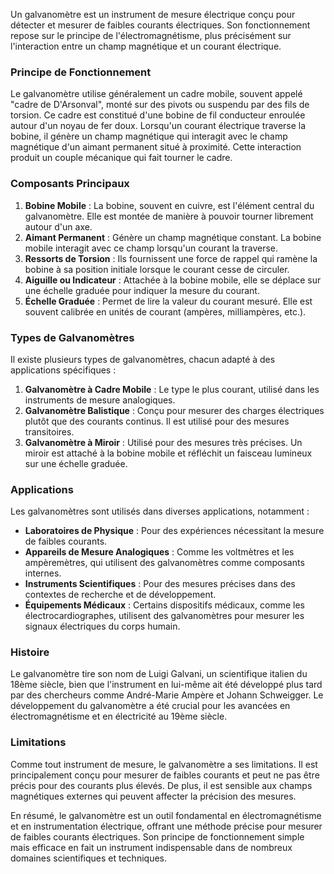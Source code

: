 Un galvanomètre est un instrument de mesure électrique conçu pour détecter et mesurer de faibles courants électriques. Son fonctionnement repose sur le principe de l'électromagnétisme, plus précisément sur l'interaction entre un champ magnétique et un courant électrique.

### Principe de Fonctionnement

Le galvanomètre utilise généralement un cadre mobile, souvent appelé "cadre de D'Arsonval", monté sur des pivots ou suspendu par des fils de torsion. Ce cadre est constitué d'une bobine de fil conducteur enroulée autour d'un noyau de fer doux. Lorsqu'un courant électrique traverse la bobine, il génère un champ magnétique qui interagit avec le champ magnétique d'un aimant permanent situé à proximité. Cette interaction produit un couple mécanique qui fait tourner le cadre.

### Composants Principaux

1. **Bobine Mobile** : La bobine, souvent en cuivre, est l'élément central du galvanomètre. Elle est montée de manière à pouvoir tourner librement autour d'un axe.
2. **Aimant Permanent** : Génère un champ magnétique constant. La bobine mobile interagit avec ce champ lorsqu'un courant la traverse.
3. **Ressorts de Torsion** : Ils fournissent une force de rappel qui ramène la bobine à sa position initiale lorsque le courant cesse de circuler.
4. **Aiguille ou Indicateur** : Attachée à la bobine mobile, elle se déplace sur une échelle graduée pour indiquer la mesure du courant.
5. **Échelle Graduée** : Permet de lire la valeur du courant mesuré. Elle est souvent calibrée en unités de courant (ampères, milliampères, etc.).

### Types de Galvanomètres

Il existe plusieurs types de galvanomètres, chacun adapté à des applications spécifiques :

1. **Galvanomètre à Cadre Mobile** : Le type le plus courant, utilisé dans les instruments de mesure analogiques.
2. **Galvanomètre Balistique** : Conçu pour mesurer des charges électriques plutôt que des courants continus. Il est utilisé pour des mesures transitoires.
3. **Galvanomètre à Miroir** : Utilisé pour des mesures très précises. Un miroir est attaché à la bobine mobile et réfléchit un faisceau lumineux sur une échelle graduée.

### Applications

Les galvanomètres sont utilisés dans diverses applications, notamment :

- **Laboratoires de Physique** : Pour des expériences nécessitant la mesure de faibles courants.
- **Appareils de Mesure Analogiques** : Comme les voltmètres et les ampèremètres, qui utilisent des galvanomètres comme composants internes.
- **Instruments Scientifiques** : Pour des mesures précises dans des contextes de recherche et de développement.
- **Équipements Médicaux** : Certains dispositifs médicaux, comme les électrocardiographes, utilisent des galvanomètres pour mesurer les signaux électriques du corps humain.

### Histoire

Le galvanomètre tire son nom de Luigi Galvani, un scientifique italien du 18ème siècle, bien que l'instrument en lui-même ait été développé plus tard par des chercheurs comme André-Marie Ampère et Johann Schweigger. Le développement du galvanomètre a été crucial pour les avancées en électromagnétisme et en électricité au 19ème siècle.

### Limitations

Comme tout instrument de mesure, le galvanomètre a ses limitations. Il est principalement conçu pour mesurer de faibles courants et peut ne pas être précis pour des courants plus élevés. De plus, il est sensible aux champs magnétiques externes qui peuvent affecter la précision des mesures.

En résumé, le galvanomètre est un outil fondamental en électromagnétisme et en instrumentation électrique, offrant une méthode précise pour mesurer de faibles courants électriques. Son principe de fonctionnement simple mais efficace en fait un instrument indispensable dans de nombreux domaines scientifiques et techniques.